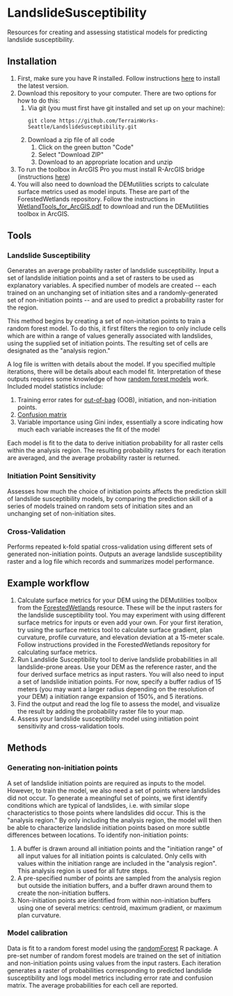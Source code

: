 # LandslideSusceptibility

Resources for creating and assessing statistical models for predicting landslide
susceptibility.

## Installation

1. First, make sure you have R installed. Follow instructions [here](https://www.r-project.org/) to install the latest version. 
1. Download this repository to your computer. There are two options 
for how to do this: 
    1. Via git (you must first have git installed and set up on your machine):
        ```
        git clone https://github.com/TerrainWorks-Seattle/LandslideSusceptibility.git
        ```
    1. Download a zip file of all code
        1. Click on the green button "Code"
        1. Select "Download ZIP"
        1. Download to an appropriate location and unzip
1. To run the toolbox in ArcGIS Pro you must install R-ArcGIS bridge (instructions [here](https://github.com/R-ArcGIS/R-Bridge-Tutorial-Notebooks/blob/master/notebooks/01-basics/R-bridge-install-and-setup.ipynb))
1. You will also need to download the DEMutilities scripts to calculate surface metrics used as model inputs. These are part of the ForestedWetlands repository. Follow the instructions in [WetlandTools_for_ArcGIS.pdf](https://github.com/TerrainWorks-Seattle/ForestedWetlands/blob/master/WetlandTools_for_ArcGIS.pdf) to download and run the DEMutilities toolbox in ArcGIS. 


## Tools
### Landslide Susceptibility
Generates an average probability raster of landslide susceptibility. Input a set of landslide initiation points and a set of rasters to be used as explanatory variables. A specified number of models are created -- each trained on an unchanging set of initiation sites and a randomly-generated set of non-initiation points -- and are used to predict a probability raster for the region.

This method begins by creating a set of non-initation points to train a random forest model. To do this, it first filters the region to only include cells which are within a range of values generally associated with landslides, using the supplied set of initiation points. The resulting set of cells are designated as the "analysis region."

A log file is written with details about the model. If you specified multiple iterations, there will be details about each model fit. Interpretation of these outputs requires some knowledge of how [random forest models](https://en.wikipedia.org/wiki/Random_forest) work. Included model statistics include: 
1. Training error rates for [out-of-bag](https://en.wikipedia.org/wiki/Out-of-bag_error) (OOB), initiation, and non-initiation points. 
1. [Confusion matrix](https://en.wikipedia.org/wiki/Confusion_matrix) 
1. Variable importance using Gini index, essentially a score indicating how much each variable increases the fit of the model 

Each model is fit to the data to derive initiation probability for all raster cells within the analysis region. The resulting probability rasters for each iteration are averaged, and the average probability raster is returned.

### Initiation Point Sensitivity
Assesses how much the choice of initiation points affects the prediction skill of landslide susceptibility models, by comparing the prediction skill of a series of models trained on random sets of initiation sites and an unchanging set of non-initiation sites. 

### Cross-Validation
Performs repeated k-fold spatial cross-validation using different sets of generated non-initiation points. Outputs an average landslide susceptibility raster and a log file which records and summarizes model performance. 

## Example workflow
1. Calculate surface metrics for your DEM using the DEMutilities toolbox from the [ForestedWetlands](https://github.com/TerrainWorks-Seattle/ForestedWetlands) resource. These will be the input rasters for the landslide susceptibility tool. You may experiment with using different surface metrics for inputs or even add your own. For your first iteration, try using the surface metrics tool to calculate surface gradient, plan curvature, profile curvature, and elevation deviation at a 15-meter scale. Follow instructions provided in the ForestedWetlands repository for calculating surface metrics. 
1. Run Landslide Susceptibility tool to derive landslide probabilities in all landslide-prone areas. Use your DEM as the reference raster, and the four derived surface metrics as input rasters. You will also need to input a set of landslide initiation points. For now, specify a buffer radius of 15 meters (you may want a larger radius depending on the resolution of your DEM) a initiation range expansion of 150%, and 5 iterations.
1. Find the output and read the log file to assess the model, and visualize the result by adding the probability raster file to your map. 
1. Assess your landslide susceptibility model using initiation point sensitivity and cross-validation tools. 


## Methods

### Generating non-initiation points
A set of landslide initiation points are required as inputs to the model. However, to train the model, we also need a set of points where landslides did not occur. To generate a meaningful set of points, we first identify conditions which are typical of landslides, i.e. with similar slope characteristics to those points where landslides did occur. This is the "analysis region." By only including the analysis region, the model will then be able to characterize landslide initiation points based on more subtle differences between locations. To identify non-initiation points: 
1. A buffer is drawn around all initiation points and the "initiation range" of all input values for all initiation points is calculated. Only cells with values within the initiation range are included in the "analysis region". This analysis region is used for all futre steps.
1. A pre-specified number of points are sampled from the analysis region but outside the initiation buffers, and a buffer drawn around them to create the non-initiation buffers. 
1. Non-initiation points are identified from within non-initiation buffers using one of several metrics: centroid, maximum gradient, or maximum plan curvature. 

### Model calibration
Data is fit to a random forest model using the [randomForest](https://rdrr.io/cran/randomForest/man/randomForest.html) R package. 
A pre-set number of random forest models are trained on the set of initiation and non-initiation points using values from the input rasters. Each iteration generates a raster of probabilities corresponding to predicted landslide susceptibility and logs model metrics including error rate and confusion matrix. The average probabilities for each cell are reported. 


